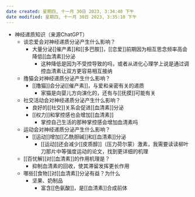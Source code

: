 ```yaml
---
date created: 星期四, 十一月 30日 2023, 3:34:40 下午
date modified: 星期四, 十一月 30日 2023, 3:35:10 下午
---
```

- 神经递质知识（来源ChatGPT）  
    - 谈恋爱会对神经递质分泌产生什么影响？  
        - 大量分泌[[催产素]]和[[多巴胺]]，[[恋爱]]前期因为相互思念频率高会降低[[血清素]]分泌  
            - 这种降低是因为不受控导致的吗，或者从进化心理学上说是通过调控血清素让双方更容易相互接纳
    - 撸猫会对神经递质分泌产生什么影响？  
        - [[撸猫]]会分泌[[催产素]]，与爱和亲密有关的递质  
            - 家猫是向婴儿方向演化的，还有与[[抚摸]]可能有关
    - 社交活动会对神经递质分泌产生什么影响？  
        - 良好的[[社交]]关系会促进[[血清素]]分泌          
        - [[权力]]和掌控感也会增加[[血清素]]
            - 掌控自己生活的那种掌控感会增加血清素吗  
    - 运动会对神经递质分泌产生什么影响？  
        - [[运动]]增加[[乙酰胆碱]]和[[血清素]]分泌  
            - [[运动]]还会减少[[皮质醇]]（压力荷尔蒙）激素，我需要读读柳叶刀那片中等强度运动的论文，找到更详细的机理  
    - [[百忧解]]对[[血清素]]的作用机理是？  
        - 抑制血清素的回收，使其滞留发挥更长作用  
    - 哪些[[食物]]对[[血清素]]分泌有益？为什么  
        - 坚果、奶制品  
            - 富含[[色氨酸]]，是[[血清素]]合成前体